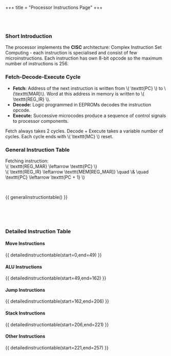 +++
title = "Processor Instructions Page"
+++

<br><br>

### Short Introduction
The processor implements the **CISC** architecture: Complex Instruction Set Computing - each instruction is specialised and consist of few microinstructions. Each instruction has own 8-bit opcode so the maximum number of instructions is 256.

### Fetch-Decode-Execute Cycle
- **Fetch:** Address of the next instruction is written from \\( \texttt{PC} \\) to \\(\texttt{MAR}\\). Word at this address in memory is written to \\( \texttt{REG_IR} \\).
- **Decode:** Logic programmed in EEPROMs decodes the instruction opcode.
- **Execute:** Successive microcodes produce a sequence of control signals to processor components.

Fetch always takes 2 cycles. Decode + Execute takes a variable number of cycles.
Each cycle ends with \\( \texttt{MC} \\) reset.

### General Instruction Table
Fetching instruction:  
\\( \texttt{REG_MAR} \leftarrow \texttt{PC} \\)  
\\( \texttt{REG_IR} \leftarrow \texttt{MEM[REG_MAR]} \quad \\& \quad \texttt{PC} \leftarrow \texttt{PC + 1} \\)

<br>

{{ generalinstructiontable() }}

<br><br><br>

### Detailed Instruction Table
#### Move Instructions
{{ detailedinstructiontable(start=0,end=49) }}

#### ALU Instructions
{{ detailedinstructiontable(start=49,end=162) }}

#### Jump Instructions
{{ detailedinstructiontable(start=162,end=206) }}

#### Stack Instructions
{{ detailedinstructiontable(start=206,end=221) }}

#### Other Instructions
{{ detailedinstructiontable(start=221,end=257) }}